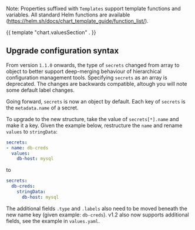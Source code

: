 <!---
The README.md file is automatically generated with helm-docs!

Edit the README.gotmpl.md template instead.
-->

Note: Properties suffixed with `Templates` support template functions and variables.
All standard Helm functions are available (https://helm.sh/docs/chart_template_guide/function_list/).

{{ template "chart.valuesSection" . }}

## Upgrade configuration syntax

From version `1.1.0` onwards, the type of `secrets` changed from array to object to better support deep-merging behaviour of hierarchical configuration management tools.
Specifying `secrets` as an array is deprecated.
The changes are backwards compatible, altough you will note some default label changes.

Going forward, `secrets` is now an object by default.
Each key of `secrets` is the `metadata.name` of a secret.

To upgrade to the new structure, take the value of `secrets[*].name` and make it a key.
Given the example below, restructure the `name` and rename `values` to `stringData`:
```yaml
secrets:
- name: db-creds
  values:
    db-host: mysql
```
to
```yaml
secrets:
  db-creds:
    stringData:
      db-host: mysql
```
The additional fields `.type` and `.labels` also need to be moved beneath the new name key (given example: `db-creds`).
v1.2 also now supports additional fields, see the example in `values.yaml`.
